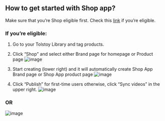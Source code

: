 ## How to get started with Shop app?

Make sure that you’re Shop eligible first. Check this [link](https://help.shopify.com/en/manual/online-sales-channels/shop/eligibility) if you’re eligible.

### If you’re eligible:

1. Go to your Tolstoy Library and tag products.

   
2. Click “Shop” and select either Brand page for homepage or Product page
![image](https://github.com/user-attachments/assets/77342289-ee67-40e2-89ca-dbec77d1bff6)

   
3. Start creating (lower right) and it will automatically create Shop App Brand page or Shop App product page
![image](https://github.com/user-attachments/assets/190e86ce-2639-4566-bb70-b06d296bb54f)


   
4. Click “Publish” for first-time users otherwise, click “Sync videos” in the upper right.
![image](https://github.com/user-attachments/assets/1d9c8eca-7c55-4bea-a635-67e8dc94525d)

### OR

![image](https://github.com/user-attachments/assets/0e7ec26d-d63c-4e9a-9ae9-e7709ff1b8a6)

